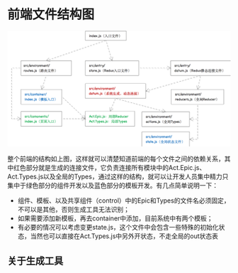 # 前端文件结构图

![](/assets/KM1002/004.png)

整个前端的结构如上图，这样就可以清楚知道前端的每个文件之间的依赖关系，其中红色部分就是生成的连接文件，它负责连接所有模块中的Act.Epic.js、Act.Types.js以及全局的Types，通过这样的结构，就可以让开发人员集中精力只集中于绿色部分的组件开发以及蓝色部分的模板开发。有几点简单说明一下：

* 组件、模板、以及共享组件（control）中的Epic和Types的文件名必须固定，不可以是其他，否则生成工具无法识别；
* 如果需要添加新模板，再去container中添加，目前系统中有两个模板；
* 有必要的情况可以考虑变更state.js，这个文件中会包含一些特殊的初始化状态，当然也可以直接在Act.Types.js中另外开状态，不走全局的out状态表

## 关于生成工具



